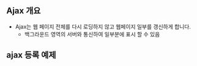 ## Ajax 개요
* Ajax는 웹 페이지 전체를 다시 로딩하지 않고 웹페이지 일부를 갱신하게 합니다. 
  * 백그라운드 영역의 서버와 통신하여 일부분에 표시 할 수 있음

## ajax 등록 예제
```js
```

```java
```